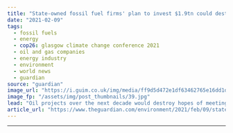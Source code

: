 ```yaml
---
title: "State-owned fossil fuel firms' plan to invest $1.9tn could destroy climate hopes"
date: "2021-02-09"
tags: 
  - fossil fuels
  - energy
  - cop26: glasgow climate change conference 2021
  - oil and gas companies
  - energy industry
  - environment
  - world news
  - guardian
source: "guardian"
image_url: "https://i.guim.co.uk/img/media/ff9d5d472e1df63462765e16dd1d6f90db872d9d/0_8_4928_2957/master/4928.jpg?width=460&quality=85&auto=format&fit=max&s=70cad80ccdf84366dd484d1060a1f0f7"
image_fp: "/assets/img/post_thumbnails/39.jpg"
lead: "Oil projects over the next decade would destroy hopes of meeting Paris climate goals, thinktank warnsThe world’s state-owned fossil fuel companies are poised to invest about $1.9tn (£1.4tn) in the next decade in projects that would destroy any prospe..."
article_url: "https://www.theguardian.com/environment/2021/feb/09/state-owned-fossil-fuel-firms-planning-19tn-investments"
---
```


---
